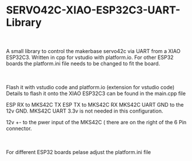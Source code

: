 # SERVO42C-XIAO-ESP32C3-UART-Library
</br></br>
A small library to control the makerbase servo42c via UART from a XIAO ESP32C3. Written in cpp for vstudio with platform.io. For other ESP32 boards the platform.ini file needs to be changed to fit the board.

</br></br>
Flash it with vstudio code and platform.io (extension for vstudio code)
Details to flash it onto the XIAO ESP32C3 can be found in the main.cpp file

ESP RX to MKS42C TX
ESP TX to MKS42C RX
MKS42C UART GND to the 12v GND.
MKS42C UART 3.3v is not needed in this configuration.

12v +- to the pwer input of the MKS42C ( there are on the right of the 6 Pin connector.

</br></br>
For different ESP32 boards pelase adjust the platform.ini file
